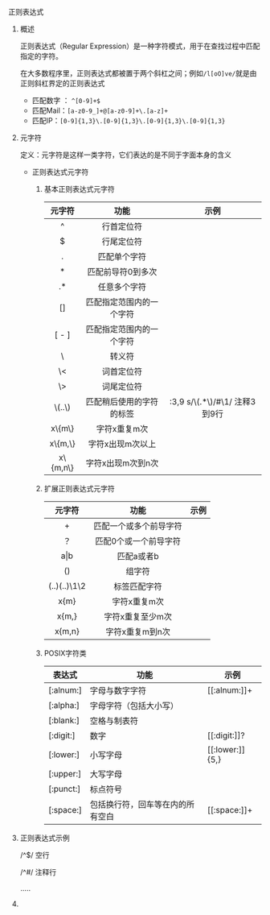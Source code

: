 正则表达式

1. 概述

   正则表达式（Regular Expression）是一种字符模式，用于在查找过程中匹配指定的字符。

   在大多数程序里，正则表达式都被置于两个斜杠之间；例如`/l[oO]ve/`就是由正则斜杠界定的正则表达式

   - 匹配数字 ： `^[0-9]+$`
   - 匹配Mail：`[a-z0-9_]+@[a-z0-9]+\.[a-z]+`
   - 匹配IP：`[0-9]{1,3}\.[0-9]{1,3}\.[0-9]{1,3}\.[0-9]{1,3}`

2. 元字符

   定义：元字符是这样一类字符，它们表达的是不同于字面本身的含义

   - 正则表达式元字符

     1. 基本正则表达式元字符

        |   元字符   |           功能           |               示例                |
        | :--------: | :----------------------: | :-------------------------------: |
        |     ^      |        行首定位符        |                                   |
        |     $      |        行尾定位符        |                                   |
        |     .      |       匹配单个字符       |                                   |
        |     *      |    匹配前导符0到多次     |                                   |
        |     .*     |       任意多个字符       |                                   |
        |     []     | 匹配指定范围内的一个字符 |                                   |
        |   [ - ]    | 匹配指定范围内的一个字符 |                                   |
        |     \      |          转义符          |                                   |
        |    \\<     |        词首定位符        |                                   |
        |    \\>     |        词尾定位符        |                                   |
        |  \\(..\\)  | 匹配稍后使用的字符的标签 | :3,9 s/\\(.*\\)/#\1/   注释3到9行 |
        |  x\\{m\\}  |       字符x重复m次       |                                   |
        | x\\{m,\\}  |     字符x出现m次以上     |                                   |
        | x\\{m,n\\} |    字符x出现m次到n次     |                                   |

     2. 扩展正则表达式元字符

        |    元字符    |          功能          | 示例 |
        | :----------: | :--------------------: | :--: |
        |      +       | 匹配一个或多个前导字符 |      |
        |      ？      | 匹配0个或一个前导字符  |      |
        |     a\|b     |       匹配a或者b       |      |
        |      ()      |         组字符         |      |
        | (..)(..)\1\2 |      标签匹配字符      |      |
        |     x{m}     |      字符x重复m次      |      |
        |    x{m,}     |    字符x重复至少m次    |      |
        |    x{m,n}    |    字符x重复m到n次     |      |

     3. POSIX字符类

        | 表达式    | 功能                             | 示例            |
        | --------- | -------------------------------- | --------------- |
        | [:alnum:] | 字母与数字字符                   | [[:alnum:]]+    |
        | [:alpha:] | 字母字符（包括大小写）           |                 |
        | [:blank:] | 空格与制表符                     |                 |
        | [:digit:] | 数字                             | [[:digit:]]?    |
        | [:lower:] | 小写字母                         | [[:lower:]]{5,} |
        | [:upper:] | 大写字母                         |                 |
        | [:punct:] | 标点符号                         |                 |
        | [:space:] | 包括换行符，回车等在内的所有空白 | [[:space:]]+    |

3. 正则表达式示例

   /^$/   空行

   /^#/	注释行

   .....

4. 